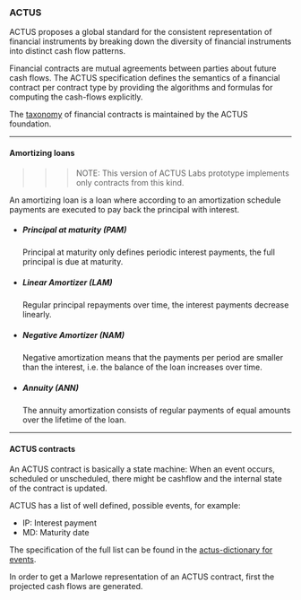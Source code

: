 ### ACTUS

ACTUS proposes a global standard for the consistent representation of financial instruments by breaking down the diversity of financial instruments into distinct cash flow patterns.

Financial contracts are mutual agreements between parties about future cash flows. The ACTUS specification defines the semantics of a financial contract per contract type by providing the algorithms and formulas for computing the cash-flows explicitly.

The [taxonomy](https://www.actusfrf.org/taxonomy) of financial contracts is maintained by the ACTUS foundation.

---

#### Amortizing loans

>>> NOTE: This version of ACTUS Labs prototype implements only contracts from this kind.

An amortizing loan is a loan where according to an amortization schedule payments are executed to pay back the principal with interest.


* ##### Principal at maturity (PAM)
  Principal at maturity only defines periodic interest payments, the full principal is due at maturity.

* ##### Linear Amortizer (LAM)
  Regular principal repayments over time, the interest payments decrease linearly.

* ##### Negative Amortizer (NAM)
  Negative amortization means that the payments per period are smaller than the interest, i.e. the balance of the loan increases over time.

* ##### Annuity (ANN)
  The annuity amortization consists of regular payments of equal amounts over the lifetime of the loan.

---

#### ACTUS contracts
An ACTUS contract is basically a state machine: When an event occurs, scheduled or unscheduled, there might be cashflow and the internal state of the contract is updated.

ACTUS has a list of well defined, possible events, for example:
* IP: Interest payment
* MD: Maturity date

The specification of the full list can be found in the [actus-dictionary for events](https://github.com/actusfrf/actus-dictionary/blob/3076d91c4112221458f2137442c644f35ca7a77c/actus-dictionary-event.json#L41).

In order to get a Marlowe representation of an ACTUS contract, first the projected cash flows are generated.
